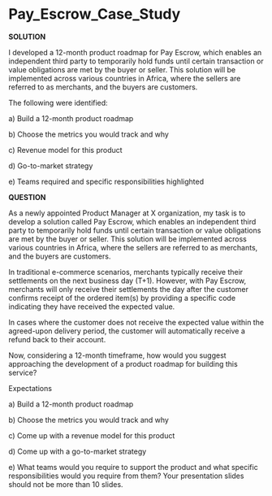 # Pay_Escrow_Case_Study

**SOLUTION**

I developed a 12-month product roadmap for Pay Escrow, which enables an independent third party to temporarily hold funds until certain transaction or value obligations are met by the buyer or seller. 
This solution will be implemented across various countries in Africa, where the sellers are referred to as merchants, and the buyers are customers.

The following were identified:

a) Build a 12-month product roadmap

b) Choose the metrics you would track and why  

c) Revenue model for this product 

d) Go-to-market strategy 

e) Teams required and specific responsibilities highlighted



**QUESTION**

As a newly appointed Product Manager at X organization, my task is to develop a solution called Pay Escrow, which enables an independent third party to temporarily hold funds until certain transaction or value obligations are met by the buyer or seller. This solution will be implemented across various countries in Africa, where the sellers are referred to as merchants, and the buyers are customers.

In traditional e-commerce scenarios, merchants typically receive their settlements on the next business day (T+1). However, with Pay Escrow, merchants will only receive their settlements the day after the customer confirms receipt of the ordered item(s) by providing a specific code indicating they have received the expected value.

In cases where the customer does not receive the expected value within the agreed-upon delivery period, the customer will automatically receive a refund back to their account.

Now, considering a 12-month timeframe, how would you suggest approaching the development of a product roadmap for building this service?

Expectations 

a) Build a 12-month product roadmap 

b) Choose the metrics you would track and why 

c) Come up with a revenue model for this product 

d) Come up with a go-to-market strategy 

e) What teams would you require to support the product and what specific responsibilities would you require from them? 
Your presentation slides should not be more than 10 slides.


